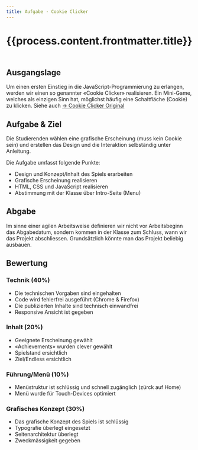```yaml
---
title: Aufgabe · Cookie Clicker
---
```

<header>

# {{process.content.frontmatter.title}}

</header>


## Ausgangslage

Um einen ersten Einstieg in die JavaScript-Programmierung zu erlangen, werden wir einen so genannter «Cookie Clicker» realisieren. Ein Mini-Game, welches als einzigen Sinn hat, möglichst häufig eine Schaltfläche (Cookie) zu klicken. Siehe auch [→ Cookie Clicker Original](http://orteil.dashnet.org/cookieclicker/)

## Aufgabe & Ziel

Die Studierenden wählen eine grafische Erscheinung (muss kein Cookie sein) und erstellen das Design und die Interaktion selbständig unter Anleitung.

Die Aufgabe umfasst folgende Punkte:

* Design und Konzept/Inhalt des Spiels erarbeiten
* Grafische Erscheinung realisieren
* HTML, CSS und JavaScript realisieren
* Abstimmung mit der Klasse über Intro-Seite (Menu)


## Abgabe
Im sinne einer agilen Arbeitsweise definieren wir nicht vor Arbeitsbeginn das Abgabedatum, sondern kommen in der Klasse zum Schluss, wann wir das Projekt abschliessen. Grundsätzlich könnte man das Projekt beliebig ausbauen.

## Bewertung

### Technik (40%)

* Die technischen Vorgaben sind eingehalten
* Code wird fehlerfrei ausgeführt (Chrome & Firefox)
* Die publizierten Inhalte sind technisch einwandfrei
* Responsive Ansicht ist gegeben

### Inhalt (20%)
* Geeignete Erscheinung gewählt
* «Achievements» wurden clever gewählt
* Spielstand ersichtlich
* Ziel/Endless ersichtlich

### Führung/Menü (10%)
* Menüstruktur ist schlüssig und schnell zugänglich (zürck auf Home)
* Menü wurde für Touch-Devices optimiert

### Grafisches Konzept (30%)
* Das grafische Konzept des Spiels ist schlüssig
* Typografie überlegt eingesetzt
* Seitenarchitektur überlegt
* Zweckmässigkeit gegeben
